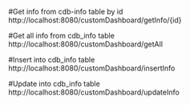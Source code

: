#Get info from cdb-info table by id
http://localhost:8080/customDashboard/getInfo/{id}

#Get all info from cdb_info table
http://localhost:8080/customDashboard/getAll

#Insert into cdb_info table
http://localhost:8080/customDashboard/insertInfo

#Update into cdb_info table
http://localhost:8080/customDashboard/updateInfo